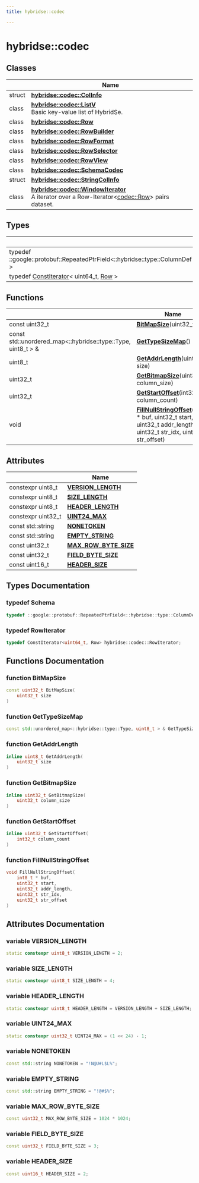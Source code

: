 ```yaml
---
title: hybridse::codec

---
```

# hybridse::codec

## Classes

|                | Name           |
| -------------- | -------------- |
| struct | **[hybridse::codec::ColInfo](/hybridse/usage/api/c++/Classes/structhybridse_1_1codec_1_1_col_info.md)**  |
| class | **[hybridse::codec::ListV](/hybridse/usage/api/c++/Classes/classhybridse_1_1codec_1_1_list_v.md)** <br>Basic key-value list of HybridSe.  |
| class | **[hybridse::codec::Row](/hybridse/usage/api/c++/Classes/classhybridse_1_1codec_1_1_row.md)**  |
| class | **[hybridse::codec::RowBuilder](/hybridse/usage/api/c++/Classes/classhybridse_1_1codec_1_1_row_builder.md)**  |
| class | **[hybridse::codec::RowFormat](/hybridse/usage/api/c++/Classes/classhybridse_1_1codec_1_1_row_format.md)**  |
| class | **[hybridse::codec::RowSelector](/hybridse/usage/api/c++/Classes/classhybridse_1_1codec_1_1_row_selector.md)**  |
| class | **[hybridse::codec::RowView](/hybridse/usage/api/c++/Classes/classhybridse_1_1codec_1_1_row_view.md)**  |
| class | **[hybridse::codec::SchemaCodec](/hybridse/usage/api/c++/Classes/classhybridse_1_1codec_1_1_schema_codec.md)**  |
| struct | **[hybridse::codec::StringColInfo](/hybridse/usage/api/c++/Classes/structhybridse_1_1codec_1_1_string_col_info.md)**  |
| class | **[hybridse::codec::WindowIterator](/hybridse/usage/api/c++/Classes/classhybridse_1_1codec_1_1_window_iterator.md)** <br>A iterator over a Row-Iterator<[codec::Row](/hybridse/usage/api/c++/Classes/classhybridse_1_1codec_1_1_row.md)> pairs dataset.  |

## Types

|                | Name           |
| -------------- | -------------- |
| typedef ::google::protobuf::RepeatedPtrField<::hybridse::type::ColumnDef > | **[Schema](/hybridse/usage/api/c++/Namespaces/namespacehybridse_1_1codec.md#typedef-schema)**  |
| typedef [ConstIterator](/hybridse/usage/api/c++/Classes/classhybridse_1_1base_1_1_const_iterator.md)< uint64_t, [Row](/hybridse/usage/api/c++/Classes/classhybridse_1_1codec_1_1_row.md) > | **[RowIterator](/hybridse/usage/api/c++/Namespaces/namespacehybridse_1_1codec.md#typedef-rowiterator)**  |

## Functions

|                | Name           |
| -------------- | -------------- |
| const uint32_t | **[BitMapSize](/hybridse/usage/api/c++/Namespaces/namespacehybridse_1_1codec.md#function-bitmapsize)**(uint32_t size) |
| const std::unordered_map<::hybridse::type::Type, uint8_t > & | **[GetTypeSizeMap](/hybridse/usage/api/c++/Namespaces/namespacehybridse_1_1codec.md#function-gettypesizemap)**() |
| uint8_t | **[GetAddrLength](/hybridse/usage/api/c++/Namespaces/namespacehybridse_1_1codec.md#function-getaddrlength)**(uint32_t size) |
| uint32_t | **[GetBitmapSize](/hybridse/usage/api/c++/Namespaces/namespacehybridse_1_1codec.md#function-getbitmapsize)**(uint32_t column_size) |
| uint32_t | **[GetStartOffset](/hybridse/usage/api/c++/Namespaces/namespacehybridse_1_1codec.md#function-getstartoffset)**(int32_t column_count) |
| void | **[FillNullStringOffset](/hybridse/usage/api/c++/Namespaces/namespacehybridse_1_1codec.md#function-fillnullstringoffset)**(int8_t * buf, uint32_t start, uint32_t addr_length, uint32_t str_idx, uint32_t str_offset) |

## Attributes

|                | Name           |
| -------------- | -------------- |
| constexpr uint8_t | **[VERSION_LENGTH](/hybridse/usage/api/c++/Namespaces/namespacehybridse_1_1codec.md#variable-version_length)**  |
| constexpr uint8_t | **[SIZE_LENGTH](/hybridse/usage/api/c++/Namespaces/namespacehybridse_1_1codec.md#variable-size_length)**  |
| constexpr uint8_t | **[HEADER_LENGTH](/hybridse/usage/api/c++/Namespaces/namespacehybridse_1_1codec.md#variable-header_length)**  |
| constexpr uint32_t | **[UINT24_MAX](/hybridse/usage/api/c++/Namespaces/namespacehybridse_1_1codec.md#variable-uint24_max)**  |
| const std::string | **[NONETOKEN](/hybridse/usage/api/c++/Namespaces/namespacehybridse_1_1codec.md#variable-nonetoken)**  |
| const std::string | **[EMPTY_STRING](/hybridse/usage/api/c++/Namespaces/namespacehybridse_1_1codec.md#variable-empty_string)**  |
| const uint32_t | **[MAX_ROW_BYTE_SIZE](/hybridse/usage/api/c++/Namespaces/namespacehybridse_1_1codec.md#variable-max_row_byte_size)**  |
| const uint32_t | **[FIELD_BYTE_SIZE](/hybridse/usage/api/c++/Namespaces/namespacehybridse_1_1codec.md#variable-field_byte_size)**  |
| const uint16_t | **[HEADER_SIZE](/hybridse/usage/api/c++/Namespaces/namespacehybridse_1_1codec.md#variable-header_size)**  |

## Types Documentation

### typedef Schema

```cpp
typedef ::google::protobuf::RepeatedPtrField<::hybridse::type::ColumnDef> hybridse::codec::Schema;
```


### typedef RowIterator

```cpp
typedef ConstIterator<uint64_t, Row> hybridse::codec::RowIterator;
```



## Functions Documentation

### function BitMapSize

```cpp
const uint32_t BitMapSize(
    uint32_t size
)
```


### function GetTypeSizeMap

```cpp
const std::unordered_map<::hybridse::type::Type, uint8_t > & GetTypeSizeMap()
```


### function GetAddrLength

```cpp
inline uint8_t GetAddrLength(
    uint32_t size
)
```


### function GetBitmapSize

```cpp
inline uint32_t GetBitmapSize(
    uint32_t column_size
)
```


### function GetStartOffset

```cpp
inline uint32_t GetStartOffset(
    int32_t column_count
)
```


### function FillNullStringOffset

```cpp
void FillNullStringOffset(
    int8_t * buf,
    uint32_t start,
    uint32_t addr_length,
    uint32_t str_idx,
    uint32_t str_offset
)
```



## Attributes Documentation

### variable VERSION_LENGTH

```cpp
static constexpr uint8_t VERSION_LENGTH = 2;
```


### variable SIZE_LENGTH

```cpp
static constexpr uint8_t SIZE_LENGTH = 4;
```


### variable HEADER_LENGTH

```cpp
static constexpr uint8_t HEADER_LENGTH = VERSION_LENGTH + SIZE_LENGTH;
```


### variable UINT24_MAX

```cpp
static constexpr uint32_t UINT24_MAX = (1 << 24) - 1;
```


### variable NONETOKEN

```cpp
const std::string NONETOKEN = "!N@U#L$L%";
```


### variable EMPTY_STRING

```cpp
const std::string EMPTY_STRING = "!@#$%";
```


### variable MAX_ROW_BYTE_SIZE

```cpp
const uint32_t MAX_ROW_BYTE_SIZE = 1024 * 1024;
```


### variable FIELD_BYTE_SIZE

```cpp
const uint32_t FIELD_BYTE_SIZE = 3;
```


### variable HEADER_SIZE

```cpp
const uint16_t HEADER_SIZE = 2;
```





